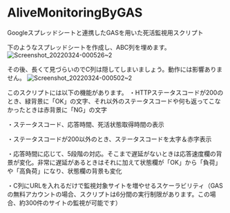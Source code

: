 # AliveMonitoringByGAS
Googleスプレッドシートと連携したGASを用いた死活監視用スクリプト
 
 下のようなスプレッドシートを作成し、ABC列を埋めます。
![Screenshot_20220324-000526~2](https://user-images.githubusercontent.com/63092685/159731877-a6ec7b67-ee4f-4591-857d-8918f3dc9748.png)

その後、長くて見づらいのでC列は隠してしまいましょう。動作には影響ありません。
![Screenshot_20220324-000502~2](https://user-images.githubusercontent.com/63092685/159732315-b7f802e1-f23f-46aa-aab2-c6f60441f333.png)


このスクリプトには以下の機能があります。
・HTTPステータスコードが200のとき、緑背景に「OK」の文字、それ以外のステータスコードや何も返ってこなかったときは赤背景に「NG」の文字

・ステータスコード、応答時間、死活状態取得時間の表示

・ステータスコードが200以外のとき、ステータスコードを太字＆赤字表示

・応答時間に応じて、5段階の対応。そこまで遅延がないときは応答速度欄の背景が変化。非常に遅延があるときはそれに加えて状態欄が「OK」から「負荷」や「高負荷」になり、状態欄の背景も変化

・C列にURLを入れるだけで監視対象サイトを増やせるスケーラビリティ（GASの無料アカウントの場合、スクリプトは6分間の実行制限があります。この場合、約300件のサイトの監視が可能です）
